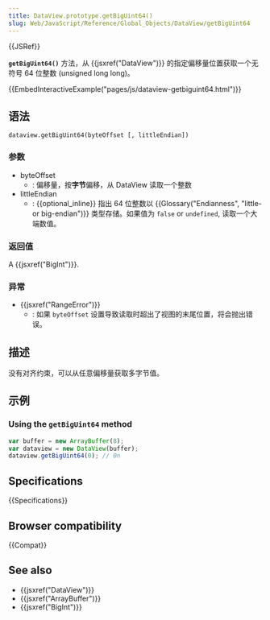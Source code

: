 ```yaml
---
title: DataView.prototype.getBigUint64()
slug: Web/JavaScript/Reference/Global_Objects/DataView/getBigUint64
---
```


{{JSRef}}

**`getBigUint64()`** 方法，从 {{jsxref("DataView")}} 的指定偏移量位置获取一个无符号 64 位整数 (unsigned long long)。

{{EmbedInteractiveExample("pages/js/dataview-getbiguint64.html")}}

## 语法

```plain
dataview.getBigUint64(byteOffset [, littleEndian])
```

### 参数

- byteOffset
  - : 偏移量，按**字节**偏移，从 DataView 读取一个整数
- littleEndian
  - : {{optional_inline}} 指出 64 位整数以 {{Glossary("Endianness", "little- or big-endian")}} 类型存储。如果值为 `false` or `undefined`, 读取一个大端数值。

### 返回值

A {{jsxref("BigInt")}}.

### 异常

- {{jsxref("RangeError")}}
  - : 如果 `byteOffset` 设置导致读取时超出了视图的末尾位置，将会抛出错误。

## 描述

没有对齐约束，可以从任意偏移量获取多字节值。

## 示例

### Using the `getBigUint64` method

```js
var buffer = new ArrayBuffer(8);
var dataview = new DataView(buffer);
dataview.getBigUint64(0); // 0n
```

## Specifications

{{Specifications}}

## Browser compatibility

{{Compat}}

## See also

- {{jsxref("DataView")}}
- {{jsxref("ArrayBuffer")}}
- {{jsxref("BigInt")}}
